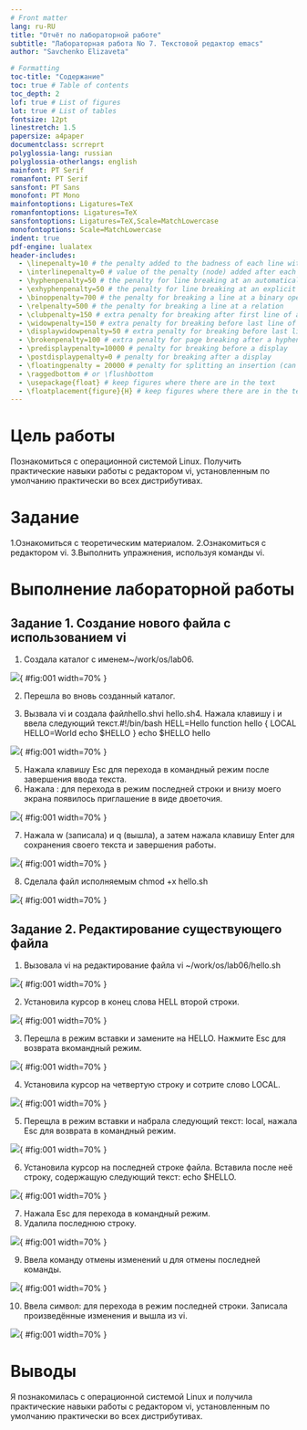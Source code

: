 ```yaml
---
# Front matter
lang: ru-RU
title: "Отчёт по лабораторной работе"
subtitle: "Лабораторная работа No 7. Текстовой редактор emacs"
author: "Savchenko Elizaveta"

# Formatting
toc-title: "Содержание"
toc: true # Table of contents
toc_depth: 2
lof: true # List of figures
lot: true # List of tables
fontsize: 12pt
linestretch: 1.5
papersize: a4paper
documentclass: scrreprt
polyglossia-lang: russian
polyglossia-otherlangs: english
mainfont: PT Serif
romanfont: PT Serif
sansfont: PT Sans
monofont: PT Mono
mainfontoptions: Ligatures=TeX
romanfontoptions: Ligatures=TeX
sansfontoptions: Ligatures=TeX,Scale=MatchLowercase
monofontoptions: Scale=MatchLowercase
indent: true
pdf-engine: lualatex
header-includes:
  - \linepenalty=10 # the penalty added to the badness of each line within a paragraph (no associated penalty node) Increasing the value makes tex try to have fewer lines in the paragraph.
  - \interlinepenalty=0 # value of the penalty (node) added after each line of a paragraph.
  - \hyphenpenalty=50 # the penalty for line breaking at an automatically inserted hyphen
  - \exhyphenpenalty=50 # the penalty for line breaking at an explicit hyphen
  - \binoppenalty=700 # the penalty for breaking a line at a binary operator
  - \relpenalty=500 # the penalty for breaking a line at a relation
  - \clubpenalty=150 # extra penalty for breaking after first line of a paragraph
  - \widowpenalty=150 # extra penalty for breaking before last line of a paragraph
  - \displaywidowpenalty=50 # extra penalty for breaking before last line before a display math
  - \brokenpenalty=100 # extra penalty for page breaking after a hyphenated line
  - \predisplaypenalty=10000 # penalty for breaking before a display
  - \postdisplaypenalty=0 # penalty for breaking after a display
  - \floatingpenalty = 20000 # penalty for splitting an insertion (can only be split footnote in standard LaTeX)
  - \raggedbottom # or \flushbottom
  - \usepackage{float} # keep figures where there are in the text
  - \floatplacement{figure}{H} # keep figures where there are in the text
---
```


# Цель работы

Познакомиться с операционной системой Linux.  Получить практические навыки работы с редактором vi, установленным по умолчанию практически во всех дистрибутивах.

# Задание

1.Ознакомиться с теоретическим материалом.
2.Ознакомиться с редактором vi.
3.Выполнить упражнения, используя команды vi.

# Выполнение лабораторной работы


## Задание 1. Создание нового файла с использованием vi

1. Создала каталог с именем~/work/os/lab06.

 ![](image/lab9.0.png){ #fig:001 width=70% }

2. Перешла во вновь созданный каталог.

3. Вызвала vi и создала файлhello.shvi hello.sh4. Нажала клавишу i и ввела следующий текст.#!/bin/bash
HELL=Hello
function hello { 
LOCAL HELLO=World
echo $HELLO
}
echo $HELLO 
hello

 ![](image/lab9.1.png){ #fig:001 width=70% }

5. Нажала клавишу Esc для перехода в командный режим после завершения ввода текста.
6. Нажала : для перехода в режим последней строки и внизу моего экрана появилось приглашение в виде двоеточия.


 ![](image/lab9.2.png){ #fig:001 width=70% }


7. Нажала w (записала) и q (вышла), а затем нажала клавишу Enter для сохранения своего текста и завершения работы.

 ![](image/lab9.3.png){ #fig:001 width=70% }


8. Сделала файл исполняемым chmod +x hello.sh

 ![](image/lab9.4.png){ #fig:001 width=70% }

## Задание 2. Редактирование существующего файла 

1. Вызовала vi на редактирование файла vi ~/work/os/lab06/hello.sh

 ![](image/lab9.5.png){ #fig:001 width=70% }

2. Установила курсор в конец слова HELL второй строки.

 ![](image/lab9.6.png){ #fig:001 width=70% }


3. Перешла в режим вставки и замените на HELLO. Нажмите Esc для возврата вкомандный режим.

 ![](image/lab9.7.png){ #fig:001 width=70% }


4. Установила курсор на четвертую строку и сотрите слово LOCAL.

 ![](image/lab9.8.png){ #fig:001 width=70% }


5. Перещла в режим вставки и набрала следующий текст: local, нажала Esc для возврата в командный режим. 

 ![](image/lab9.9.png){ #fig:001 width=70% }


6. Установила курсор на последней строке файла. Вставила после неё строку, содержащую следующий текст: echo $HELLO.

 ![](image/lab9.10.png){ #fig:001 width=70% }


7. Нажала Esc для перехода в командный режим.
8. Удалила последнюю строку.

 ![](image/lab9.11.png){ #fig:001 width=70% }


9. Ввела команду отмены изменений u для отмены последней команды. 


 ![](image/lab9.12.png){ #fig:001 width=70% }


10. Ввела символ: для перехода в режим последней строки. Записала произведённые изменения и вышла из vi.

 ![](image/lab9.13.png){ #fig:001 width=70% }



# Выводы

Я познакомилась с операционной системой Linux и получила практические навыки работы с редактором vi, установленным по умолчанию практически во всех дистрибутивах.

 